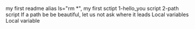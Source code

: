 my first readme
alias ls="rm *", my first sctipt
1-hello_you script
2-path script
If a path be be beautiful, let us not ask where it leads
Local variables
Local variable
